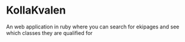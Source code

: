 # KollaKvalen
An web application in ruby where you can search for ekipages and see which classes they are qualified for
